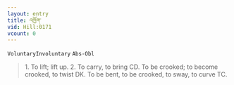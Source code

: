 ```yaml
---
layout: entry
title: འཁྱོག་
vid: Hill:0171
vcount: 0
---
```

`VoluntaryInvoluntary` `Abs-Obl`
> 1\.
 To lift; lift up\.
 2\.
 To carry, to bring CD\.
 To be crooked; to become crooked, to twist DK\.
To be bent, to be crooked, to sway, to curve TC\.

